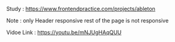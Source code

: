 Study : https://www.frontendpractice.com/projects/ableton


Note : only Header responsive rest of the page is not responsive 

Vidoe Link : https://youtu.be/mNJUgHAqQUU